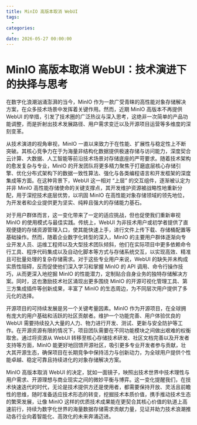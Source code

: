 ```yaml
---
title: MinIO 高版本取消 WebUI
tags:
  - 
categories:
  - 
date: 2026-05-27 00:00:00
---
```


> 

<!-- more -->

## 

# MinIO 高版本取消 WebUI：技术演进下的抉择与思考

在数字化浪潮汹涌澎湃的当今，MinIO 作为一款广受青睐的高性能对象存储解决方案，在众多技术场景中发挥着关键作用。然而，近期 MinIO 高版本不再提供 WebUI 的举措，引发了技术圈的广泛热议与深入思考，这绝非一次简单的产品功能调整，而是折射出技术发展路径、用户需求变迁以及开源项目运营等多维度的深刻变革。

从技术演进的视角审视，MinIO 一直以来致力于在性能、扩展性与稳定性上不断突破。其核心竞争力在于为海量非结构化数据提供极速存储与访问能力，深度契合云计算、大数据、人工智能等前沿技术场景对存储底座的严苛要求。随着技术架构的愈发复杂与专业，MinIO 的开发团队将更多精力聚焦于打磨底层核心存储引擎、优化分布式架构下的数据一致性算法、强化与各类编程语言和开发框架的深度集成等方面。在这种背景下，WebUI 这一相对 “上层” 的交互组件，逐渐被认定为并非 MinIO 高性能存储使命的关键支撑点，其开发维护资源被战略性地重新分配，用于深挖技术底层优势，以巩固 MinIO 在高性能对象存储领域的领先地位，为开发者和企业提供更为坚实、纯粹且强大的存储能力基石。

对于用户群体而言，这一变化带来了一定的适应挑战，但也促使我们重新审视 MinIO 的使用模式与最佳实践。传统上，WebUI 为非技术用户或初学者提供了直观便捷的存储资源管理入口，使其能快速上手，进行文件上传下载、存储桶配置等基础操作。然而，随着企业数字化转型的深入，MinIO 的主要用户群体逐渐向专业开发人员、运维工程师以及大型技术团队倾斜，他们在实际项目中更多依赖命令行工具、程序代码集成以及自动化脚本等方式与存储系统交互，以实现高效、精准且可批量处理的复杂存储需求。对于这些专业用户来说，WebUI 的缺失并未构成实质性阻碍，反而促使他们深入学习和掌握 MinIO 的 API 调用、命令行操作技巧，从而更深入地挖掘 MinIO 的性能潜力，定制贴合自身业务的独特存储解决方案。同时，这也激励技术社区涌现出更多围绕 MinIO 的开源可视化管理工具、第三方集成插件等创新成果，丰富了 MinIO 的生态周边，为不同层次用户提供了多元化的选择。

开源项目的可持续发展是另一个关键考量因素。MinIO 作为开源项目，在全球拥有庞大的用户基础和活跃的社区贡献者。维护一个功能完善、用户体验优良的 WebUI 需要持续投入大量的人力、物力进行开发、测试、更新与安全防护等工作。在开源资源有限的情况下，项目团队需要在不同功能模块之间做出艰难的权衡取舍。通过将资源从 WebUI 转移至核心存储技术研发、社区文档完善以及开发者支持等方面，MinIO 能更好地回馈开源社区，吸引更多专业开发者参与贡献，壮大其开源生态，确保项目在长期竞争中保持活力与创新动力，为全球用户提供个性能卓越、稳定可靠且持续进化的对象存储解决方案。

MinIO 高版本取消 WebUI 的决定，犹如一面镜子，映照出技术世界中技术理性与用户需求、开源理想与商业现实之间的微妙平衡与博弈。这一变化提醒我们，在技术快速迭代的时代，无论是技术提供方还是使用者，都需要保持开放、灵活且前瞻性的思维，随时准备适应技术形态的转变，挖掘技术本质价值，携手推动技术生态的繁荣发展，让像 MinIO 这样的优质技术成果能在更契合其核心价值的轨道上高速前行，持续为数字化世界的海量数据存储需求贡献力量，见证并助力技术浪潮推动各行业向着智能化、高效化的未来奔涌迈进。